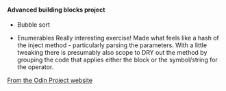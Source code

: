 #### Advanced building blocks project

- Bubble sort

- Enumerables
Really interesting exercise!  Made what feels like a hash of the inject method - particularly parsing the parameters.  With a little tweaking there is presumably also scope to DRY out the method by grouping the code that applies either the block or the symbol/string for the operator.


[From the Odin Project website](http://www.theodinproject.com/ruby-programming/advanced-building-blocks?ref=lnav)